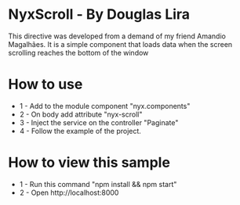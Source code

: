 NyxScroll - By Douglas Lira
=================

This directive was developed from a demand of my friend Amandio Magalhães. It is a simple component that loads data when the screen scrolling reaches the bottom of the window

# How to use

* 1 - Add to the module component "nyx.components"
* 2 - On body add attribute "nyx-scroll"
* 3 - Inject the service on the controller "Paginate"
* 4 - Follow the example of the project.

# How to view this sample

* 1 - Run this command "npm install && npm start"
* 2 - Open http://localhost:8000